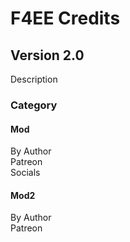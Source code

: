 # F4EE Credits

## Version 2.0

Description

### Category

#### Mod

By Author  
Patreon  
Socials  

#### Mod2

By Author  
Patreon  
